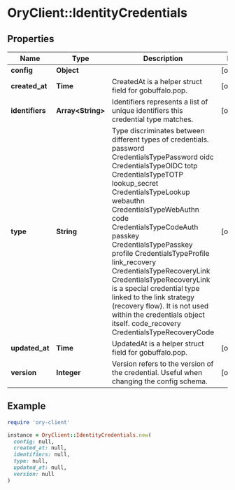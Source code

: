 # OryClient::IdentityCredentials

## Properties

| Name | Type | Description | Notes |
| ---- | ---- | ----------- | ----- |
| **config** | **Object** |  | [optional] |
| **created_at** | **Time** | CreatedAt is a helper struct field for gobuffalo.pop. | [optional] |
| **identifiers** | **Array&lt;String&gt;** | Identifiers represents a list of unique identifiers this credential type matches. | [optional] |
| **type** | **String** | Type discriminates between different types of credentials. password CredentialsTypePassword oidc CredentialsTypeOIDC totp CredentialsTypeTOTP lookup_secret CredentialsTypeLookup webauthn CredentialsTypeWebAuthn code CredentialsTypeCodeAuth passkey CredentialsTypePasskey profile CredentialsTypeProfile link_recovery CredentialsTypeRecoveryLink  CredentialsTypeRecoveryLink is a special credential type linked to the link strategy (recovery flow).  It is not used within the credentials object itself. code_recovery CredentialsTypeRecoveryCode | [optional] |
| **updated_at** | **Time** | UpdatedAt is a helper struct field for gobuffalo.pop. | [optional] |
| **version** | **Integer** | Version refers to the version of the credential. Useful when changing the config schema. | [optional] |

## Example

```ruby
require 'ory-client'

instance = OryClient::IdentityCredentials.new(
  config: null,
  created_at: null,
  identifiers: null,
  type: null,
  updated_at: null,
  version: null
)
```

